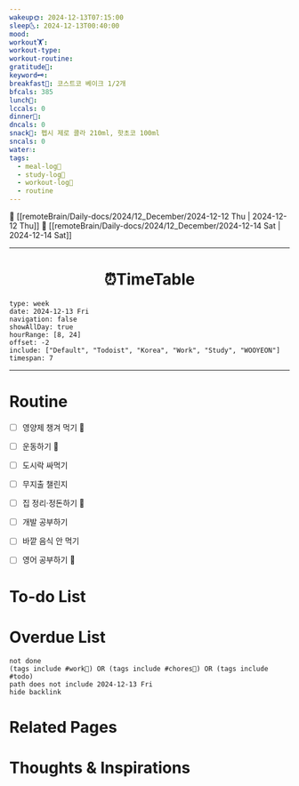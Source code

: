 ```yaml
---
wakeup🌞: 2024-12-13T07:15:00
sleep🌜: 2024-12-13T00:40:00
mood: 
workout🏋️: 
workout-type: 
workout-routine: 
gratitude🙏: 
keyword🗝️: 
breakfast🍳: 코스트코 베이크 1/2개
bfcals: 385
lunch🍚: 
lccals: 0
dinner🥗: 
dncals: 0
snack🍬: 펩시 제로 콜라 210ml, 핫초코 100ml
sncals: 0
water💧: 
tags:
  - meal-log📝
  - study-log📓
  - workout-log💪
  - routine
---
```


🔺 [[remoteBrain/Daily-docs/2024/12_December/2024-12-12 Thu | 2024-12-12 Thu]]
🔻 [[remoteBrain/Daily-docs/2024/12_December/2024-12-14 Sat | 2024-12-14 Sat]]
___
<h1> <center>⏰TimeTable </center> </h1>

```gEvent
type: week
date: 2024-12-13 Fri
navigation: false
showAllDay: true
hourRange: [8, 24]
offset: -2
include: ["Default", "Todoist", "Korea", "Work", "Study", "WOOYEON"]
timespan: 7
```

--- 


# Routine 

- [ ] 영양제 챙겨 먹기 🔼 
- [ ] 운동하기 🔼 
- [ ] 도시락 싸먹기 
- [ ] 무지출 챌린지 
- [ ] 집 정리·정돈하기 🔼
- [ ] 개발 공부하기
- [ ] 바깥 음식 안 먹기 
- [ ] 영어 공부하기 🔼 


# To-do List


# Overdue List
```tasks
not done
(tags include #work💼) OR (tags include #chores🧺) OR (tags include #todo)
path does not include 2024-12-13 Fri
hide backlink
```

# Related Pages



# Thoughts & Inspirations

